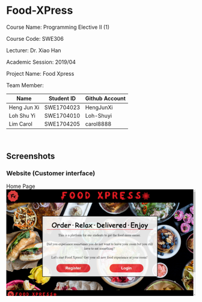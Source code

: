# Food-XPress

Course Name: Programming Elective II (1)

Course Code: SWE306

Lecturer: Dr. Xiao Han

Academic Session: 2019/04


Project Name: Food Xpress

Team Member:

Name | Student ID | Github Account
--- | --- | ---
Heng Jun Xi | SWE1704023 | HengJunXi
Loh Shu Yi | SWE1704010 | Loh-Shuyi
Lim Carol | SWE1704205 | carol8888

<br />

## Screenshots

### Website (Customer interface)

Home Page
![](/screenshots/home.png)
